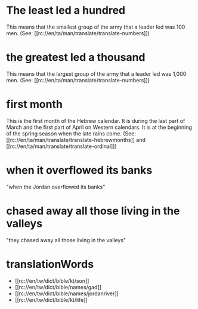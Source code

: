 # The least led a hundred

This means that the smallest group of the army that a leader led was 100 men. (See: [[rc://en/ta/man/translate/translate-numbers]])

# the greatest led a thousand

This means that the largest group of the army that a leader led was 1,000 men. (See: [[rc://en/ta/man/translate/translate-numbers]])

# first month

This is the first month of the Hebrew calendar. It is during the last part of March and the first part of April on Western calendars. It is at the beginning of the spring season when the late rains come. (See: [[rc://en/ta/man/translate/translate-hebrewmonths]] and [[rc://en/ta/man/translate/translate-ordinal]])

# when it overflowed its banks

"when the Jordan overflowed its banks"

# chased away all those living in the valleys

"they chased away all those living in the valleys"

# translationWords

* [[rc://en/tw/dict/bible/kt/son]]
* [[rc://en/tw/dict/bible/names/gad]]
* [[rc://en/tw/dict/bible/names/jordanriver]]
* [[rc://en/tw/dict/bible/kt/life]]